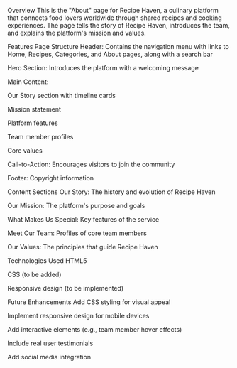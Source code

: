 Overview
This is the "About" page for Recipe Haven, a culinary platform that connects food lovers worldwide through shared recipes and cooking experiences. The page tells the story of Recipe Haven, introduces the team, and explains the platform's mission and values.

Features
Page Structure
Header: Contains the navigation menu with links to Home, Recipes, Categories, and About pages, along with a search bar

Hero Section: Introduces the platform with a welcoming message

Main Content:

Our Story section with timeline cards

Mission statement

Platform features

Team member profiles

Core values

Call-to-Action: Encourages visitors to join the community

Footer: Copyright information

Content Sections
Our Story: The history and evolution of Recipe Haven

Our Mission: The platform's purpose and goals

What Makes Us Special: Key features of the service

Meet Our Team: Profiles of core team members

Our Values: The principles that guide Recipe Haven

Technologies Used
HTML5

CSS (to be added)

Responsive design (to be implemented)

Future Enhancements
Add CSS styling for visual appeal

Implement responsive design for mobile devices

Add interactive elements (e.g., team member hover effects)

Include real user testimonials

Add social media integration
